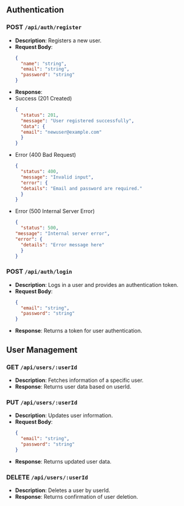 ## Authentication
### POST `/api/auth/register`
- **Description**: Registers a new user.
- **Request Body**:
  ```json
  {
    "name": "string",
    "email": "string",
    "password": "string"
  }
- **Response**: 
- Success (201 Created)
  ```json
  {
    "status": 201,
    "message": "User registered successfully",
    "data": {
    "email": "newuser@example.com"
    }
  }

- Error (400 Bad Request)
  ```json
  {
    "status": 400,
    "message": "Invalid input",
    "error": {
    "details": "Email and password are required."
    }
  }

- Error (500 Internal Server Error)
  ```json
  {
    "status": 500,
  "message": "Internal server error",
  "error": {
    "details": "Error message here"
    }
  }

### POST `/api/auth/login`
- **Description**: Logs in a user and provides an authentication token.
- **Request Body**:
  ```json
  {
    "email": "string",
    "password": "string"
  }
- **Response**: Returns a token for user authentication.

## User Management
### GET `/api/users/:userId`
- **Description**: Fetches information of a specific user.
- **Response**: Returns user data based on userId.

### PUT `/api/users/:userId`
- **Description**: Updates user information.
- **Request Body**:
  ```json
  {
    "email": "string",
    "password": "string"
  }
- **Response**: Returns updated user data.

### DELETE `/api/users/:userId`
- **Description**: Deletes a user by userId.
- **Response**: Returns confirmation of user deletion.
